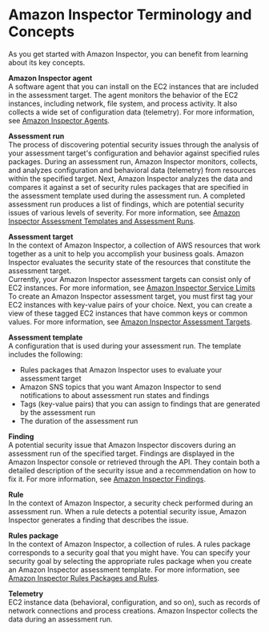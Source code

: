# Amazon Inspector Terminology and Concepts<a name="inspector_concepts"></a>

As you get started with Amazon Inspector, you can benefit from learning about its key concepts\.

**Amazon Inspector agent**  
A software agent that you can install on the EC2 instances that are included in the assessment target\. The agent monitors the behavior of the EC2 instances, including network, file system, and process activity\. It also collects a wide set of configuration data \(telemetry\)\. For more information, see [Amazon Inspector Agents](inspector_agents.md)\.

**Assessment run**  
The process of discovering potential security issues through the analysis of your assessment target's configuration and behavior against specified rules packages\. During an assessment run, Amazon Inspector monitors, collects, and analyzes configuration and behavioral data \(telemetry\) from resources within the specified target\. Next, Amazon Inspector analyzes the data and compares it against a set of security rules packages that are specified in the assessment template used during the assessment run\. A completed assessment run produces a list of findings, which are potential security issues of various levels of severity\. For more information, see [Amazon Inspector Assessment Templates and Assessment Runs](inspector_assessments.md)\.

**Assessment target**  
In the context of Amazon Inspector, a collection of AWS resources that work together as a unit to help you accomplish your business goals\. Amazon Inspector evaluates the security state of the resources that constitute the assessment target\.  
Currently, your Amazon Inspector assessment targets can consist only of EC2 instances\. For more information, see [Amazon Inspector Service Limits](inspector_limits.md)
To create an Amazon Inspector assessment target, you must first tag your EC2 instances with key\-value pairs of your choice\. Next, you can create a view of these tagged EC2 instances that have common keys or common values\. For more information, see [Amazon Inspector Assessment Targets](inspector_applications.md)\.

**Assessment template**  
A configuration that is used during your assessment run\. The template includes the following:  
+ Rules packages that Amazon Inspector uses to evaluate your assessment target
+ Amazon SNS topics that you want Amazon Inspector to send notifications to about assessment run states and findings
+ Tags \(key\-value pairs\) that you can assign to findings that are generated by the assessment run
+ The duration of the assessment run

**Finding**  
A potential security issue that Amazon Inspector discovers during an assessment run of the specified target\. Findings are displayed in the Amazon Inspector console or retrieved through the API\. They contain both a detailed description of the security issue and a recommendation on how to fix it\. For more information, see [Amazon Inspector Findings](inspector_findings.md)\.

**Rule**  
In the context of Amazon Inspector, a security check performed during an assessment run\. When a rule detects a potential security issue, Amazon Inspector generates a finding that describes the issue\.

**Rules package**  
In the context of Amazon Inspector, a collection of rules\. A rules package corresponds to a security goal that you might have\. You can specify your security goal by selecting the appropriate rules package when you create an Amazon Inspector assessment template\. For more information, see [Amazon Inspector Rules Packages and Rules](inspector_rule-packages.md)\.

**Telemetry**  
EC2 instance data \(behavioral, configuration, and so on\), such as records of network connections and process creations\. Amazon Inspector collects the data during an assessment run\. 